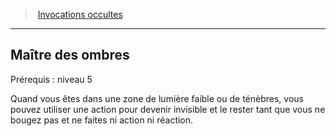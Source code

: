 ﻿---
!Generic
Id: warlock_occultsummons_hd.md#maître-des-ombres
ParentLink: warlock_occultsummons_hd.md#invocations-occultes
Name: Maître des ombres
ParentName: Invocations occultes
NameLevel: 2
---
> [Invocations occultes](hd_warlock_occultsummons.md)

---

## Maître des ombres

Prérequis : niveau 5

Quand vous êtes dans une zone de lumière faible ou de ténèbres, vous pouvez utiliser une action pour devenir invisible et le rester tant que vous ne bougez pas et ne faites ni action ni réaction.


